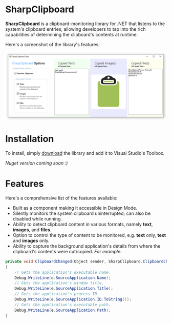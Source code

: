# SharpClipboard
**SharpClipboard** is a clipboard-monitoring library for .NET that listens to the system's clipboard entries,
allowing developers to tap into the rich capabilities of determining the clipboard's contents at runtime.

Here's a screenshot of the library's features:

![sc-preview](/Assets/sharpclipboard-preview-01.png)

# Installation
To install, simply [download](https://github.com/Willy-Kimura/SharpClipboard/releases/download/v1.0.3/SharpClipboard.dll) the library and add it to Visual Studio's Toolbox.

*Nuget version coming soon :)*

# Features
Here's a comprehensive list of the features available:
- Built as a component making it accessible in Design Mode.
- Silently monitors the system clipboard uninterrupted; can also be disabled while running.
- Ability to detect clipboard content in various formats, namely **text**, **images**, and **files**.
- Option to control the type of content to be monitored, e.g. **text** only, **text** and **images** only.
- Ability to capture the background application's details from where the clipboard's contents were cut/copied.
  *For example:*
```c#
private void ClipboardChanged(Object sender, SharpClipboard.ClipboardChangedEventArgs e)
{
    // Gets the application's executable name.
    Debug.WriteLine(e.SourceApplication.Name);
    // Gets the application's window title.
    Debug.WriteLine(e.SourceApplication.Title);
    // Gets the application's process ID.
    Debug.WriteLine(e.SourceApplication.ID.ToString());
    // Gets the application's executable path.
    Debug.WriteLine(e.SourceApplication.Path);
}
```
